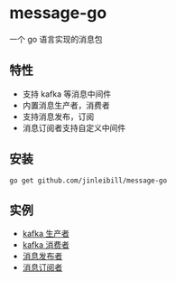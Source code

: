 # message-go

一个 go 语言实现的消息包

## 特性

- 支持 kafka 等消息中间件 
- 内置消息生产者，消费者
- 支持消息发布，订阅
- 消息订阅者支持自定义中间件

## 安装
```
go get github.com/jinleibill/message-go
```

## 实例

- [kafka 生产者](/example/kafka/producer)
- [kafka 消费者](/example/kafka/consumer)
- [消息发布者](/example/publisher)
- [消息订阅者](/example/subscriber)
